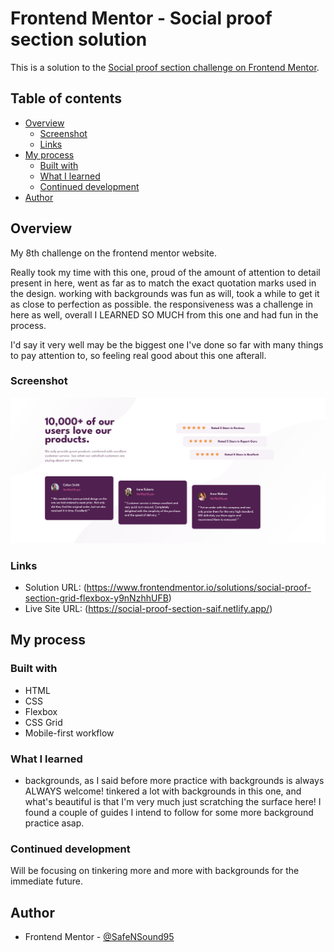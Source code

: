 # Frontend Mentor - Social proof section solution

This is a solution to the [Social proof section challenge on Frontend Mentor](https://www.frontendmentor.io/challenges/social-proof-section-6e0qTv_bA).

## Table of contents

- [Overview](#overview)
  - [Screenshot](#screenshot)
  - [Links](#links)
- [My process](#my-process)
  - [Built with](#built-with)
  - [What I learned](#what-i-learned)
  - [Continued development](#continued-development)
- [Author](#author)

## Overview

My 8th challenge on the frontend mentor website.

Really took my time with this one, proud of the amount of attention to detail present in here, went as far as to match the exact quotation marks used in the design.
working with backgrounds was fun as will, took a while to get it as close to perfection as possible.
the responsiveness was a challenge in here as well, overall I LEARNED SO MUCH from this one and had fun in the process.

I'd say it very well may be the biggest one I've done so far with many things to pay attention to, so feeling real good about this one afterall.

### Screenshot

![](images/Screenshot-2023-09-23-Frontend-Mentor-Social-proof-section.png)

### Links

- Solution URL: (https://www.frontendmentor.io/solutions/social-proof-section-grid-flexbox-y9nNzhhUFB)
- Live Site URL: (https://social-proof-section-saif.netlify.app/)

## My process

### Built with

- HTML
- CSS
- Flexbox
- CSS Grid
- Mobile-first workflow

### What I learned

- backgrounds, as I said before more practice with backgrounds is always ALWAYS welcome!
  tinkered a lot with backgrounds in this one, and what's beautiful is that I'm very much just scratching the surface here! I found a couple of guides I intend to follow for some more background practice asap.

### Continued development

Will be focusing on tinkering more and more with backgrounds for the immediate future.

## Author

- Frontend Mentor - [@SafeNSound95](https://www.frontendmentor.io/profile/SafeNSound95)
